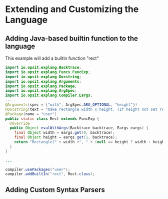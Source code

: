 Extending and Customizing the Language
======================================

Adding Java-based builtin function to the language
--------------------------------------------------

This example will add a builtin function "rect"

```java
import io.opsit.explang.Backtrace;
import io.opsit.explang.Funcs.FuncExp;
import io.opsit.explang.Docstring;
import io.opsit.explang.Arguments;
import io.opsit.explang.Package;
import io.opsit.explang.ArgSpec;
import io.opsit.explang.Compiler.Eargs;
...
@Arguments(spec = {"with", ArgSpec.ARG_OPTIONAL, "height"})
@Docstring(text = "make rectangle width x height. (If height not set return square)")
@Package(name = "user")
public static class Rect extends FuncExp {
  @Override
  public Object evalWithArgs(Backtrace backtrace, Eargs eargs) {
    final Object width = eargs.get(0, backtrace);
    final Object height = eargs.get(1, backtrace);
    return "Rectangle(" + width +", " + (null == height ? width : height) +")";
  }
}

...

compiler.usePackages("user");
compiler.addBuiltIn("rect", Rect.class);

```


Adding Custom Syntax Parsers
----------------------------




